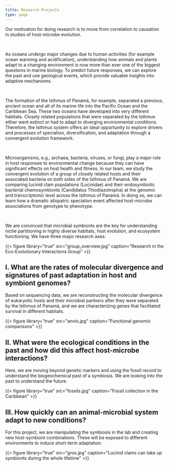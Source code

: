 ```yaml
---
title: Research Projects
type: page
---
```


Our motivation for doing research is to move from correlation to causation in studies of host-microbe evolution. <p>&nbsp;</p>
As oceans undergo major changes due to human activities (for example ocean warming and acidification), understanding how animals and plants adapt to a changing environment is now more than ever one of the biggest questions in marine biology. To predict future responses, we can explore the past and use geological events, which provide valuable insights into adaptive mechanisms. <p>&nbsp;</p>
The formation of the Isthmus of Panamá, for example, separated a previous, ancient ocean and all of its marine life into the Pacific Ocean and the Caribbean Sea. These two oceans have developed into very different habitats. Closely related populations that were separated by the Isthmus either went extinct or had to adapt to diverging environmental conditions. Therefore, the Isthmus system offers an ideal opportunity to explore drivers and processes of speciation, diversification, and adaptation through a convergent evolution framework. <p>&nbsp;</p>
Microorganisms, e.g., archaea, bacteria, viruses, or fungi, play a major role in host responses to environmental change because they can have significant effects on host health and fitness. In our team, we study the convergent evolution of a group of closely related hosts and their associated bacteria on both sides of the Isthmus of Panamá. We are comparing lucinid clam populations (Lucinidae) and their endosymbiotic bacterial chemosymbionts (Candidatus Thiodiazotropha) at the genomic and transcriptomic level across the Isthmus of Panamá. In doing so, we can learn how a dramatic allopatric speciation event affected host-microbe associations from genotype to phenotype. <p>&nbsp;</p>
We are convinced that microbial symbionts are the key for understanding niche partitioning in highly diverse habitats, host evolution, and ecosystem functioning. We have three major research axes: 

{{< figure library="true" src="group_overview.jpg" caption="Research in the Eco-Evolutionary Interactions Group" >}}

## I. What are the rates of molecular divergence and signatures of past adaptation in host and symbiont genomes?
Based on sequencing data, we are reconstructing the molecular divergence of eukaryotic hosts and their microbial partners after they were separated by the Isthmus of Panamá, and we are characterizing genes that facilitated survival in different habitats. 

{{< figure library="true" src="anvio.jpg" caption="Functional genomic comparisons" >}}

## II. What were the ecological conditions in the past and how did this affect host-microbe interactions?
Here, we are moving beyond genetic markers and using the fossil record to understand the biogeochemical past of a symbiosis. We are looking into the past to understand the future.

{{< figure library="true" src="fossils.jpg" caption="Fossil collection in the Caribbean" >}}

## III. How quickly can an animal-microbial system adapt to new conditions?
For this project, we are manipulating the symbiosis in the lab and creating new host-symbiont combinations. These will be exposed to different environments to induce short-term adaptation.

{{< figure library="true" src="gros.jpg" caption="Lucinid clams can take up symbionts during the whole lifetime" >}}
